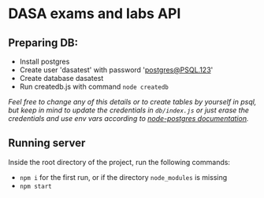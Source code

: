 # DASA exams and labs API

## Preparing DB:
- Install postgres
- Create user 'dasatest' with password 'postgres@PSQL.123'
- Create database dasatest
- Run createdb.js with command `node createdb`

_Feel free to change any of this details or to create tables by yourself in psql, but keep in mind to update the credentials in `db/index.js` or just erase the credentials and use env vars according to [node-postgres documentation](https://node-postgres.com/features/connecting)._

## Running server
Inside the root directory of the project, run the following commands:
- `npm i` for the first run, or if the directory `node_modules` is missing
- `npm start`